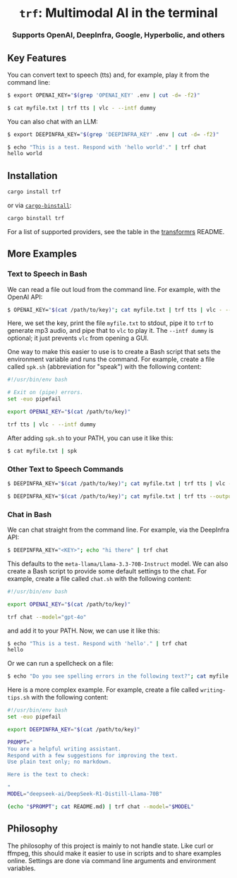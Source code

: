 <h1 align="center"><code>trf</code>: Multimodal AI in the terminal</h1>

<h3 align="center">Supports OpenAI, DeepInfra, Google, Hyperbolic, and others</h3>

## Key Features

You can convert text to speech (tts) and, for example, play it from the command line:

```sh
$ export OPENAI_KEY="$(grep 'OPENAI_KEY' .env | cut -d= -f2)"

$ cat myfile.txt | trf tts | vlc - --intf dummy
```

You can also chat with an LLM:

```sh
$ export DEEPINFRA_KEY="$(grep 'DEEPINFRA_KEY' .env | cut -d= -f2)"

$ echo "This is a test. Respond with 'hello world'." | trf chat
hello world
```

## Installation

```sh
cargo install trf
```

or via [`cargo-binstall`](https://github.com/cargo-bins/cargo-binstall):

```sh
cargo binstall trf
```

For a list of supported providers, see the table in the [transformrs](https://github.com/rikhuijzer/transformrs) README.

## More Examples

### Text to Speech in Bash

We can read a file out loud from the command line.
For example, with the OpenAI API:

```sh
$ OPENAI_KEY="$(cat /path/to/key)"; cat myfile.txt | trf tts | vlc - --intf dummy
```

Here, we set the key, print the file `myfile.txt` to stdout, pipe it to `trf` to generate mp3 audio, and pipe that to `vlc` to play it.
The `--intf dummy` is optional; it just prevents `vlc` from opening a GUI.

One way to make this easier to use is to create a Bash script that sets the environment variable and runs the command.
For example, create a file called `spk.sh` (abbreviation for "speak") with the following content:

```bash
#!/usr/bin/env bash

# Exit on (pipe) errors.
set -euo pipefail

export OPENAI_KEY="$(cat /path/to/key)"

trf tts | vlc - --intf dummy
```

After adding `spk.sh` to your PATH, you can use it like this:

```sh
$ cat myfile.txt | spk
```

### Other Text to Speech Commands

```sh
$ DEEPINFRA_KEY="$(cat /path/to/key)"; cat myfile.txt | trf tts | vlc -
```

```sh
$ DEEPINFRA_KEY="$(cat /path/to/key)"; cat myfile.txt | trf tts --output myfile.mp3
```

### Chat in Bash

We can chat straight from the command line.
For example, via the DeepInfra API:

```sh
$ DEEPINFRA_KEY="<KEY>"; echo "hi there" | trf chat
```

This defaults to the `meta-llama/Llama-3.3-70B-Instruct` model.
We can also create a Bash script to provide some default settings to the chat.
For example, create a file called `chat.sh` with the following content:

```bash
#!/usr/bin/env bash

export OPENAI_KEY="$(cat /path/to/key)"

trf chat --model="gpt-4o"
```

and add it to your PATH.
Now, we can use it like this:

```sh
$ echo "This is a test. Respond with 'hello'." | trf chat
hello
```

Or we can run a spellcheck on a file:

```sh
$ echo "Do you see spelling errors in the following text?"; cat myfile.txt | trf chat
```

Here is a more complex example.
For example, create a file called `writing-tips.sh` with the following content:

```bash
#!/usr/bin/env bash
set -euo pipefail

export DEEPINFRA_KEY="$(cat /path/to/key)"

PROMPT="
You are a helpful writing assistant.
Respond with a few suggestions for improving the text.
Use plain text only; no markdown.

Here is the text to check:

"
MODEL="deepseek-ai/DeepSeek-R1-Distill-Llama-70B"

(echo "$PROMPT"; cat README.md) | trf chat --model="$MODEL"
```

## Philosophy

The philosophy of this project is mainly to not handle state.
Like curl or ffmpeg, this should make it easier to use in scripts and to share examples online.
Settings are done via command line arguments and environment variables.
